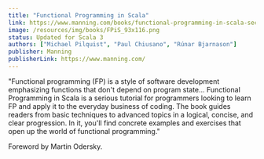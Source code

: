 ```yaml
---
title: "Functional Programming in Scala"
link: https://www.manning.com/books/functional-programming-in-scala-second-edition
image: /resources/img/books/FPiS_93x116.png
status: Updated for Scala 3
authors: ["Michael Pilquist", "Paul Chiusano", "Rúnar Bjarnason"]
publisher: Manning
publisherLink: https://www.manning.com/
---
```


"Functional programming (FP) is a style of software development emphasizing functions that don't depend on program state... Functional Programming in Scala is a serious tutorial for programmers looking to learn FP and apply it to the everyday business of coding. The book guides readers from basic techniques to advanced topics in a logical, concise, and clear progression. In it, you'll find concrete examples and exercises that open up the world of functional programming."

Foreword by Martin Odersky.

